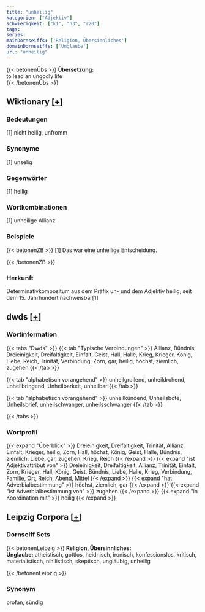 ```yaml
---
title: "unheilig"
kategorien: ["Adjektiv"]
schwierigkeit: ["k1", "h3", "r20"]
tags:
series:
mainDornseiffs: ['Religion, Übersinnliches']
domainDornseiffs: ['Unglaube']
url: "unheilig"
---
```


{{< betonenÜbs >}}
**Übersetzung:**  
to lead an ungodly life  
{{< /betonenÜbs >}}

## Wiktionary [[+](https://de.wiktionary.org/wiki/unheilig)]

### Bedeutungen
[1] nicht heilig, unfromm  

### Synonyme
[1] unselig  

### Gegenwörter
[1] heilig  

### Wortkombinationen
[1] unheilige Allianz  

### Beispiele
{{< betonenZB >}}
[1] Das war eine unheilige Entscheidung.  

{{< /betonenZB >}}
### Herkunft
Determinativkompositum aus dem Präfix un- und dem Adjektiv heilig, seit dem 15. Jahrhundert nachweisbar[1]  



## dwds [[+](https://www.dwds.de/wb/unheilig)]

### Wortinformation
{{< tabs "Dwds" >}}
{{< tab "Typische Verbindungen" >}}
Allianz, Bündnis, Dreieinigkeit, Dreifaltigkeit, Einfalt, Geist, Hall, Halle, Krieg, Krieger, König, Liebe, Reich, Trinität, Verbindung, Zorn, gar, heilig, höchst, ziemlich, zugehen
{{< /tab >}}

{{< tab "alphabetisch vorangehend" >}}
unheilgrollend, unheildrohend, unheilbringend, Unheilbarkeit, unheilbar
{{< /tab >}}

{{< tab "alphabetisch vorangehend" >}}
unheilkündend, Unheilsbote, Unheilsbrief, unheilschwanger, unheilsschwanger
{{< /tab >}}

{{< /tabs >}}

### Wortprofil
{{< expand "Überblick" >}} Dreieinigkeit, Dreifaltigkeit, Trinität, Allianz, Einfalt, Krieger, heilig, Zorn, Hall, höchst, König, Geist, Halle, Bündnis, ziemlich, Liebe, gar, zugehen, Krieg, Reich {{< /expand >}}
{{< expand "ist Adjektivattribut von" >}} Dreieinigkeit, Dreifaltigkeit, Allianz, Trinität, Einfalt, Zorn, Krieger, Hall, König, Geist, Bündnis, Liebe, Halle, Krieg, Verbindung, Familie, Ort, Reich, Abend, Mittel {{< /expand >}}
{{< expand "hat Adverbialbestimmung" >}} höchst, ziemlich, gar {{< /expand >}}
{{< expand "ist Adverbialbestimmung von" >}} zugehen {{< /expand >}}
{{< expand "in Koordination mit" >}} heilig {{< /expand >}}

## Leipzig Corpora [[+](https://corpora.uni-leipzig.de/en/res?word=unheilig&corpusId=deu_newscrawl-public_2018)]

### Dornseiff Sets
{{< betonenLeipzig >}}
**Religion, Übersinnliches:**  
**Unglaube:** atheistisch, gottlos, heidnisch, ironisch, konfessionslos, kritisch, materialistisch, nihilistisch, skeptisch, ungläubig, unheilig  

{{< /betonenLeipzig >}}

### Synonym
profan, sündig

